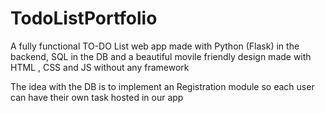 # TodoListPortfolio

A fully functional TO-DO List web app made with Python (Flask) in the backend, SQL in the DB and a beautiful movile friendly design made with HTML , CSS and JS without any framework

The idea with the DB is to implement an Registration module so each user can have their own task hosted in our app 


